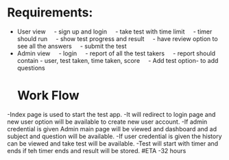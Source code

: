 # Requirements:
- User view 
    - sign up and login
    - take test with time limit
    - timer should run
    - show test progress and result
    - have review option to see all the answers
    - submit the test
- Admin view
    - login
    - report of all the test takers
    - report should contain - user, test taken, time taken, score
    - Add test option- to add questions
  # Work Flow
-Index page is used to start the test app.
-It will redirect to login page and new user option will be available to create new user account.
-If admin credential is given Admin main page will be viewed and dashboard and ad subject and question will be available.
-If user credential is given the history can be viewed and take test will be available.
-Test will start with timer and ends if teh timer ends and result will be stored.
#ETA
-32 hours
